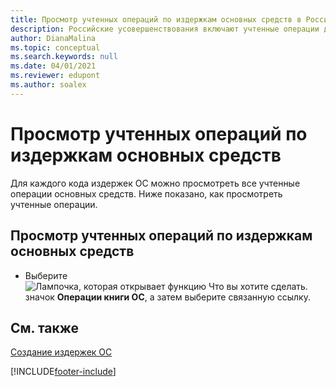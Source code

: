 ```yaml
---
title: Просмотр учтенных операций по издержкам основных средств в России
description: Российские усовершенствования включают учтенные операции для издержек основных средств.
author: DianaMalina
ms.topic: conceptual
ms.search.keywords: null
ms.date: 04/01/2021
ms.reviewer: edupont
ms.author: soalex
---
```


# <a name="view-posted-entries-on-a-fixed-asset-charge"></a><a name="view-posted-entries-on-a-fixed-asset-charge"></a>Просмотр учтенных операций по издержкам основных средств

Для каждого кода издержек ОС можно просмотреть все учтенные операции основных средств. Ниже показано, как просмотреть учтенные операции.

## <a name="to-view-a-posted-entry-on-a-fixed-asset-charge"></a><a name="to-view-a-posted-entry-on-a-fixed-asset-charge"></a>Просмотр учтенных операций по издержкам основных средств

- Выберите ![Лампочка, которая открывает функцию Что вы хотите сделать.](../../media/ui-search/search_small.png "Что вы хотите сделать") значок **Операции книги ОС**, а затем выберите связанную ссылку.

## <a name="see-also"></a><a name="see-also"></a>См. также

[Создание издержек ОС](How-to-Create-a-Fixed-Asset-Charge.md)  


[!INCLUDE[footer-include](../../includes/footer-banner.md)]
